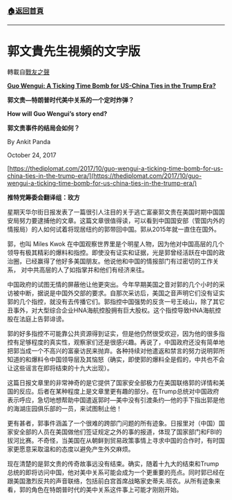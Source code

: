 ###  [:house:返回首頁](https://github.com/ourhimalayas/txt)
---
# 郭文貴先生視頻的文字版
轉載自[戰友之聲](http://littleantvoice.blogspot.com)

**[Guo Wengui: A Ticking Time Bomb for US-China Ties in the Trump Era?](https://www.blogger.com/null)**



**郭文贵—特朗普时代美中关系的一个定时炸弹？**





**How will Guo Wengui’s story end?**



**郭文贵事件的结局会如何？**



By Ankit Panda

October 24, 2017

[https://thediplomat.com/2017/10/guo-wengui-a-ticking-time-bomb-for-us-china-ties-in-the-trump-era/](https://thediplomat.com/2017/10/guo-wengui-a-ticking-time-bomb-for-us-china-ties-in-the-trump-era/)



**推特党筹委会翻译组：玫方**



星期天华尔街日报发表了一篇很引人注目的关于逃亡富豪郭文贵在美国时期中国国安局努力要逮捕他的文章。这篇文章很值得读，可以看到中国国安部（管国内外的情报局）的人如何试着将现居纽约的郭带回中国。郭从2015年就一直住在国外。



郭，也叫 Miles Kwok 在中国观察世界里是个明星人物，因为他对中国高层的几个领导有极其精彩的爆料和指控。即使没有证实和证据，光是郭曾经活跃在中国的政治圈，已经赢得了他好多美国朋友。他说他和中国的情报部门有过密切的工作关系， 对中共高层的人了如指掌并和他们有经济来往。



中国政府的试图无情的屏蔽他让他更突出。今年早期美国之音对郭的几个小时的采访被中断，据说是中国外交部的要求。自那次采访后，美国之音声明它们没有证实郭的几个指控，就没有去传播它们。郭指控中国强势的反贪一号王岐山，除了其它丑事外，对大型综合企业HNA海航控股拥有巨大股权。这个指控导致HNA海航控股在法庭上告郭诽谤。



郭的好多指控不可能靠公共资源得到证实，但是他仍然很受欢迎，因为他的很多指控有足够程度的真实性，观察家们还是很感兴趣。再说了，中国政府还没有简单地把郭当成一个不高兴的富豪访民来抛弃。各种持续对他遣返和禁言的努力说明郭所知道的和爆料令中国领导层及其恼怒（确实，即使郭的爆料全是假的，中共也不会让这些谣言在即将结束的十九大出现）。



这篇日报文章里的非常神奇的是它提供了国家安全部极力在美国联络郭的详情和美国的反应。后者在某种程度上是文章里更有趣的部分。在Trump总统对中国政府表示呼应，急切地想帮助中国遣返郭时—美中没有引渡条约—他的手下指出郭是他的海湖庄园俱乐部的一员，来试图制止他！



更有甚者，郭事件涵盖了一个很难的跨部门问题的所有迹象。日报里对（中国）国家安全部的人员在美国做他们签证规定之外的事的报道，体现了国家部门和FBI的拔河比赛。不奇怪，当美国在从朝鲜到贸易政策事情上寻求中国的合作时，有时国家更愿意采取温和的态度以避免产生外交麻烦。



现在清楚的是郭文贵的传奇故事远没有结束。确实，随着十九大的结束和Trump总统的即将访问中国，他对美中关系可能会成为一个更重要的亮点。同时郭已经在跟美国激烈反共的声音联络，包括前白宫首席战略家史蒂夫.班农。从所有迹象来看，郭的角色在特朗普时代的美中关系这件事上可能才刚刚开始。